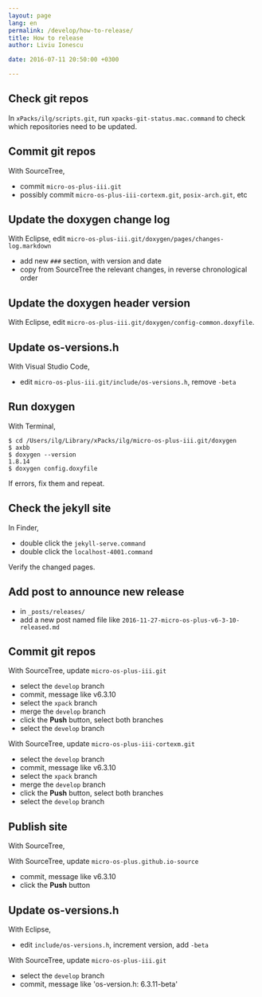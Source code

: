 ```yaml
---
layout: page
lang: en
permalink: /develop/how-to-release/
title: How to release
author: Liviu Ionescu

date: 2016-07-11 20:50:00 +0300

---
```


## Check git repos

In `xPacks/ilg/scripts.git`, run `xpacks-git-status.mac.command` to check 
which repositories need to be updated.

## Commit git repos

With SourceTree,

* commit `micro-os-plus-iii.git`
* possibly commit `micro-os-plus-iii-cortexm.git`, `posix-arch.git`, etc

## Update the doxygen change log

With Eclipse, edit `micro-os-plus-iii.git/doxygen/pages/changes-log.markdown`

* add new `###` section, with version and date
* copy from SourceTree the relevant changes, in reverse chronological order

## Update the doxygen header version

With Eclipse, edit `micro-os-plus-iii.git/doxygen/config-common.doxyfile`.

## Update os-versions.h

With Visual Studio Code,

* edit `micro-os-plus-iii.git/include/os-versions.h`, remove `-beta`

## Run doxygen

With Terminal,

```console
$ cd /Users/ilg/Library/xPacks/ilg/micro-os-plus-iii.git/doxygen
$ axbb
$ doxygen --version
1.8.14
$ doxygen config.doxyfile
```

If errors, fix them and repeat.

## Check the jekyll site

In Finder,

* double click the `jekyll-serve.command`
* double click the `localhost-4001.command`

Verify the changed pages.

## Add post to announce new release

* in `_posts/releases/`
* add a new post named file like `2016-11-27-micro-os-plus-v6-3-10-released.md`

## Commit git repos

With SourceTree, update `micro-os-plus-iii.git`

* select the `develop` branch
* commit, message like v6.3.10
* select the `xpack` branch
* merge the `develop` branch
* click the **Push** button, select both branches
* select the `develop` branch

With SourceTree, update `micro-os-plus-iii-cortexm.git`

* select the `develop` branch
* commit, message like v6.3.10
* select the `xpack` branch
* merge the `develop` branch
* click the **Push** button, select both branches
* select the `develop` branch


## Publish site

With SourceTree,

With SourceTree, update `micro-os-plus.github.io-source`

* commit, message like v6.3.10
* click the **Push** button

## Update os-versions.h

With Eclipse,

* edit `include/os-versions.h`, increment version, add `-beta`

With SourceTree, update `micro-os-plus-iii.git`

* select the `develop` branch
* commit, message like 'os-version.h: 6.3.11-beta'
